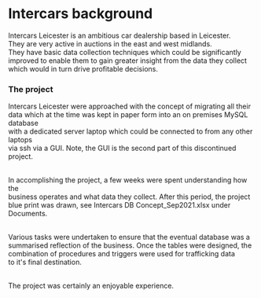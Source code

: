 <h1>Intercars background</h1>
<p>
Intercars Leicester is an ambitious car dealership based in Leicester.<br>
They are very active in auctions in the east and west midlands.<br>
They have basic data collection techniques which could be significantly<br>
improved to enable them to gain greater insight from the data they collect<br>
which would in turn drive profitable decisions.
</p>

<h3>The project</h3>
<p>
Intercars Leicester were approached with the concept of migrating all their<br>
data which at the time was kept in paper form into an on premises MySQL database<br>
with a dedicated server laptop which could be connected to from any other laptops<br>
via ssh via a GUI. Note, the GUI is the second part of this discontinued project.<br><br>

In accomplishing the project, a few weeks were spent understanding how the<br>
business operates and what data they collect. After this period, the project<br>
blue print was drawn, see Intercars DB Concept_Sep2021.xlsx under Documents.<br><br>

Various tasks were undertaken to ensure that the eventual database was a<br>
summarised reflection of the business. Once the tables were designed, the<br>
combination of procedures and triggers were used for trafficking data<br>
to it's final destination.<br><br>

The project was certainly an enjoyable experience.

</p>
